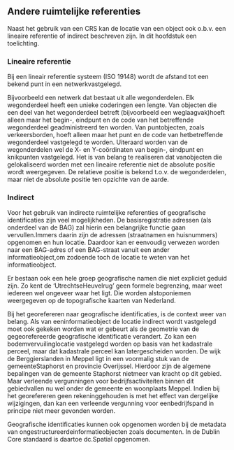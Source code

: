## Andere ruimtelijke referenties

Naast het gebruik van een CRS kan de locatie van een object ook o.b.v. een lineaire referentie of indirect beschreven zijn. In dit hoofdstuk een toelichting.

### Lineaire referentie

Bij een lineair referentie systeem (ISO 19148) wordt de afstand tot een bekend punt in een netwerkvastgelegd.

Bijvoorbeeld een netwerk dat bestaat uit alle wegonderdelen. Elk wegonderdeel heeft een unieke coderingen een lengte. Van objecten die een deel van het wegonderdeel betreft (bijvoorbeeld een weglaagvak)hoeft alleen maar het begin-, eindpunt en de code van het betreffende wegonderdeel geadministreerd ten worden. Van puntobjecten, zoals verkeersborden, hoeft alleen maar het punt en de code van hetbetreffende wegonderdeel vastgelegd te worden. Uiteraard worden van de wegonderdelen wel de X- en Y-coördinaten van begin-, eindpunt en knikpunten vastgelegd. Het is van belang te realiseren dat vanobjecten die gelokaliseerd worden met een lineaire referentie niet de absolute positie wordt weergegeven. De relatieve positie is bekend t.o.v. de wegonderdelen, maar niet de absolute positie ten opzichte van de aarde.

### Indirect

Voor het gebruik van indirecte ruimtelijke referenties of geografische identificaties zijn veel mogelijkheden. De basisregistratie adressen (als onderdeel van de BAG) zal hierin een belangrijke functie gaan vervullen.Immers daarin zijn de adressen (straatnamen en huisnummers) opgenomen en hun locatie. Daardoor kan er eenvoudig verwezen worden naar een BAG-adres of een BAG-straat vanuit een ander informatieobject,om zodoende toch de locatie te weten van het informatieobject.

Er bestaan ook een hele groep geografische namen die niet expliciet geduid zijn. Zo kent de ‘UtrechtseHeuvelrug’ geen formele begrenzing, maar weet iedereen wel ongeveer waar het ligt. Die worden alstoponiemen weergegeven op de topografische kaarten van Nederland.

Bij het georefereren naar geografische identificaties, is de context weer van belang. Als van eeninformatieobject de locatie indirect wordt vastgelegd moet ook gekeken worden wat er gebeurt als de geometrie van de gegeorefereerde geografische identificatie verandert. Zo kan een bodemvervuilinglocatie vastgelegd worden op basis van het kadastrale perceel, maar dat kadastrale perceel kan latergescheiden worden. De wijk de Berggierslanden in Meppel ligt in een voormalig stuk van de gemeenteStaphorst en provincie Overijssel. Hierdoor zijn de algemene bepalingen van de gemeente Staphorst nietmeer van kracht op dit gebied. Maar verleende vergunningen voor bedrijfsactiviteiten binnen dit gebiedvallen nu wel onder de gemeente en woonplaats Meppel. Indien bij het georefereren geen rekeninggehouden is met het effect van dergelijke wijzigingen, dan kan een verleende vergunning voor eenbedrijfspand in principe niet meer gevonden worden.

Geografische identificaties kunnen ook opgenomen worden bij de metadata van ongestructureerdeinformatieobjecten zoals documenten. In de Dublin Core standaard is daartoe dc.Spatial opgenomen.